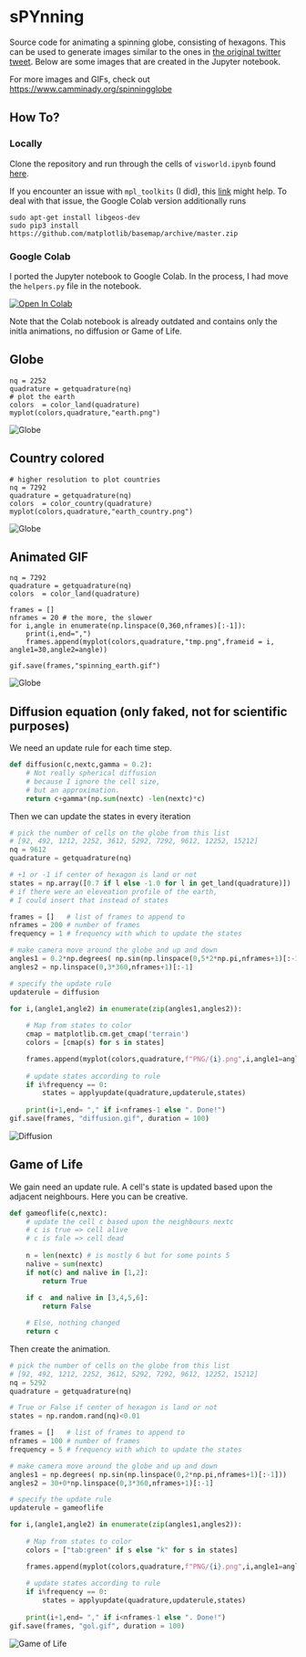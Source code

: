 # sPYnning
Source code for animating a spinning globe, consisting of hexagons. This can be used to generate images similar to the ones in [the original twitter tweet](https://twitter.com/cmmndy/status/1281187892845588480). Below are some images that are created in the Jupyter notebook.

For more images and GIFs, check out https://www.camminady.org/spinningglobe

## How To?

### Locally
Clone the repository and run through the cells of `visworld.ipynb` found [here](https://github.com/camminady/sPYnning/blob/master/visworld.ipynb).

If you encounter an issue with `mpl_toolkits` (I did), this [link](https://stackoverflow.com/questions/37661119/python-mpl-toolkits-installation-issue) might  help. To deal with that issue, the Google Colab version additionally runs
```
sudo apt-get install libgeos-dev
sudo pip3 install https://github.com/matplotlib/basemap/archive/master.zip
```

### Google Colab
I ported the Jupyter notebook to Google Colab. In the process, I had move the `helpers.py` file in the notebook.

[![Open In Colab](https://colab.research.google.com/assets/colab-badge.svg)](https://colab.research.google.com/github/camminady/sPYnning/blob/master/visworld_colab.ipynb)

Note that the Colab notebook is already outdated and contains only the initla animations, no diffusion or Game of Life.



## Globe
```
nq = 2252
quadrature = getquadrature(nq)
# plot the earth 
colors  = color_land(quadrature)
myplot(colors,quadrature,"earth.png")
```
![Globe](https://github.com/camminady/sPYnning/blob/master/earth.png?raw=true)


## Country colored
```
# higher resolution to plot countries
nq = 7292
quadrature = getquadrature(nq)
colors  = color_country(quadrature)
myplot(colors,quadrature,"earth_country.png")
```
![Globe](https://github.com/camminady/sPYnning/blob/master/earth_country.png?raw=true)


## Animated GIF
```
nq = 7292
quadrature = getquadrature(nq)
colors  = color_land(quadrature)

frames = []
nframes = 20 # the more, the slower 
for i,angle in enumerate(np.linspace(0,360,nframes)[:-1]):
    print(i,end=",")
    frames.append(myplot(colors,quadrature,"tmp.png",frameid = i, angle1=30,angle2=angle))

gif.save(frames,"spinning_earth.gif")
```
![Globe](https://github.com/camminady/sPYnning/blob/master/spinning_earth.gif?raw=true)


## Diffusion equation (only faked, not for scientific purposes)
We need an update rule for each time step.
```python
def diffusion(c,nextc,gamma = 0.2):
    # Not really spherical diffusion
    # because I ignore the cell size,
    # but an approximation.
    return c+gamma*(np.sum(nextc) -len(nextc)*c)
```   
Then we can update the states in every iteration
```python
# pick the number of cells on the globe from this list
# [92, 492, 1212, 2252, 3612, 5292, 7292, 9612, 12252, 15212]
nq = 9612
quadrature = getquadrature(nq)

# +1 or -1 if center of hexagon is land or not 
states = np.array([0.7 if l else -1.0 for l in get_land(quadrature)])
# if there were an eleveation profile of the earth, 
# I could insert that instead of states

frames = []   # list of frames to append to 
nframes = 200 # number of frames 
frequency = 1 # frequency with which to update the states

# make camera move around the globe and up and down
angles1 = 0.2*np.degrees( np.sin(np.linspace(0,5*2*np.pi,nframes+1)[:-1]))
angles2 = np.linspace(0,3*360,nframes+1)[:-1]

# specify the update rule
updaterule = diffusion

for i,(angle1,angle2) in enumerate(zip(angles1,angles2)):
    
    # Map from states to color 
    cmap = matplotlib.cm.get_cmap('terrain') 
    colors = [cmap(s) for s in states]

    frames.append(myplot(colors,quadrature,f"PNG/{i}.png",i,angle1=angle1,angle2=angle2))
    
    # update states according to rule 
    if i%frequency == 0:
        states = applyupdate(quadrature,updaterule,states)
     
    print(i+1,end= "," if i<nframes-1 else ". Done!")
gif.save(frames, "diffusion.gif", duration = 100)
```
![Diffusion](https://github.com/camminady/sPYnning/blob/master/diffusion.gif?raw=true)




## Game of Life
We gain need an update rule. A cell's state is updated based upon the adjacent neighbours. Here you can be creative.
```python
def gameoflife(c,nextc):
    # update the cell c based upon the neighbours nextc
    # c is true => cell alive
    # c is fale => cell dead 
    
    n = len(nextc) # is mostly 6 but for some points 5 
    nalive = sum(nextc)
    if not(c) and nalive in [1,2]:
        return True
    
    if c  and nalive in [3,4,5,6]:
        return False

    # Else, nothing changed
    return c
```
Then create the animation.
```python
# pick the number of cells on the globe from this list
# [92, 492, 1212, 2252, 3612, 5292, 7292, 9612, 12252, 15212]
nq = 5292
quadrature = getquadrature(nq)

# True or False if center of hexagon is land or not 
states = np.random.rand(nq)<0.01

frames = []   # list of frames to append to 
nframes = 100 # number of frames 
frequency = 5 # frequency with which to update the states

# make camera move around the globe and up and down
angles1 = np.degrees( np.sin(np.linspace(0,2*np.pi,nframes+1)[:-1]))
angles2 = 30+0*np.linspace(0,3*360,nframes+1)[:-1]

# specify the update rule
updaterule = gameoflife

for i,(angle1,angle2) in enumerate(zip(angles1,angles2)):
    
    # Map from states to color 
    colors = ["tab:green" if s else "k" for s in states]

    frames.append(myplot(colors,quadrature,f"PNG/{i}.png",i,angle1=angle1,angle2=angle2))
    
    # update states according to rule 
    if i%frequency == 0:
        states = applyupdate(quadrature,updaterule,states)
     
    print(i+1,end= "," if i<nframes-1 else ". Done!")
gif.save(frames, "gol.gif", duration = 100)
```
![Game of Life](https://github.com/camminady/sPYnning/blob/master/gol.gif?raw=true)

